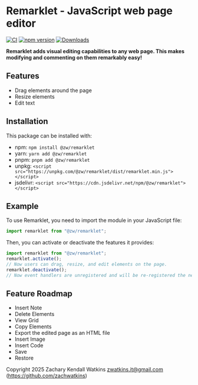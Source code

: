 # Remarklet - JavaScript web page editor

[![CI](https://github.com/zachwatkins/remarklet/actions/workflows/ci.yml/badge.svg)](https://github.com/zachwatkins/remarklet/actions/workflows/ci.yml)
[![npm version](https://badge.fury.io/js/@zw%2Fremarklet.svg)](https://www.npmjs.com/package/@zw/remarklet)
[![Downloads](https://img.shields.io/npm/dm/@zw%2Fremarklet.svg)](https://www.npmjs.com/package/@zw/remarklet)

**Remarklet adds visual editing capabilities to any web page. This makes modifying and commenting on them remarkably easy!**

## Features

- Drag elements around the page
- Resize elements
- Edit text

## Installation

This package can be installed with:

- npm: `npm install @zw/remarklet`
- yarn: `yarn add @zw/remarklet`
- pnpm: `pnpm add @zw/remarklet`
- unpkg: `<script src="https://unpkg.com/@zw/remarklet/dist/remarklet.min.js"></script>`
- jsdelivr: `<script src="https://cdn.jsdelivr.net/npm/@zw/remarklet"></script>`

## Example

To use Remarklet, you need to import the module in your JavaScript file:

```javascript
import remarklet from "@zw/remarklet";
```

Then, you can activate or deactivate the features it provides:

```javascript
import remarklet from "@zw/remarklet";
remarklet.activate();
// Now users can drag, resize, and edit elements on the page.
remarklet.deactivate();
// Now event handlers are unregistered and will be re-registered the next time remarklet.activate() is called.
```

## Feature Roadmap

- Insert Note
- Delete Elements
- View Grid
- Copy Elements
- Export the edited page as an HTML file
- Insert Image
- Insert Code
- Save
- Restore

Copyright 2025 Zachary Kendall Watkins <zwatkins.it@gmail.com> (https://github.com/zachwatkins)
